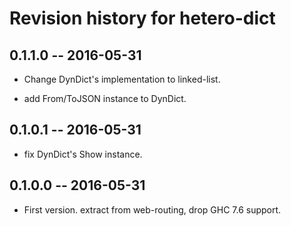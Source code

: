 # Revision history for hetero-dict

## 0.1.1.0  -- 2016-05-31

* Change DynDict's implementation to linked-list.

* add From/ToJSON instance to DynDict.

## 0.1.0.1  -- 2016-05-31

* fix DynDict's Show instance.

## 0.1.0.0  -- 2016-05-31

* First version. extract from web-routing, drop GHC 7.6 support.
